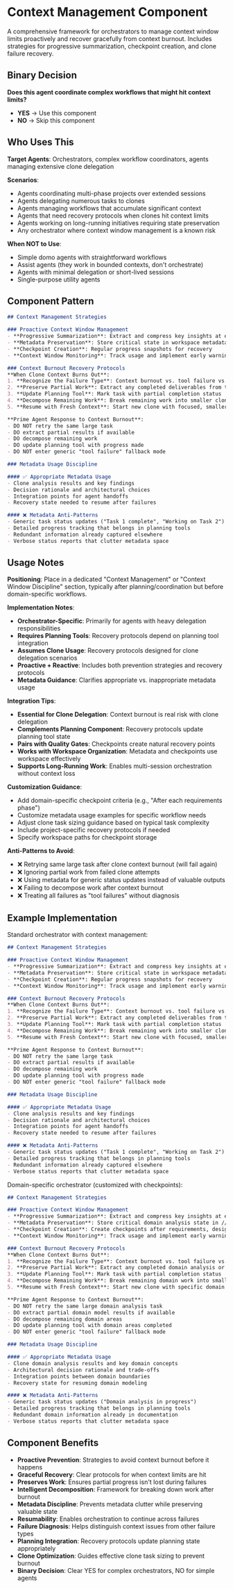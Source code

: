 # Context Management Component

A comprehensive framework for orchestrators to manage context window limits proactively and recover gracefully from context burnout. Includes strategies for progressive summarization, checkpoint creation, and clone failure recovery.

## Binary Decision

**Does this agent coordinate complex workflows that might hit context limits?**

- **YES** → Use this component
- **NO** → Skip this component

## Who Uses This

**Target Agents**: Orchestrators, complex workflow coordinators, agents managing extensive clone delegation

**Scenarios**:
- Agents coordinating multi-phase projects over extended sessions
- Agents delegating numerous tasks to clones
- Agents managing workflows that accumulate significant context
- Agents that need recovery protocols when clones hit context limits
- Agents working on long-running initiatives requiring state preservation
- Any orchestrator where context window management is a known risk

**When NOT to Use**: 
- Simple domo agents with straightforward workflows
- Assist agents (they work in bounded contexts, don't orchestrate)
- Agents with minimal delegation or short-lived sessions
- Single-purpose utility agents

## Component Pattern

```markdown
## Context Management Strategies

### Proactive Context Window Management
- **Progressive Summarization**: Extract and compress key insights at each step
- **Metadata Preservation**: Store critical state in workspace metadata
- **Checkpoint Creation**: Regular progress snapshots for recovery
- **Context Window Monitoring**: Track usage and implement early warnings

### Context Burnout Recovery Protocols
**When Clone Context Burns Out**:
1. **Recognize the Failure Type**: Context burnout vs. tool failure vs. quality issue
2. **Preserve Partial Work**: Extract any completed deliverables from the attempt
3. **Update Planning Tool**: Mark task with partial completion status
4. **Decompose Remaining Work**: Break remaining work into smaller clone tasks
5. **Resume with Fresh Context**: Start new clone with focused, smaller scope

**Prime Agent Response to Context Burnout**:
- DO NOT retry the same large task
- DO extract partial results if available  
- DO decompose remaining work
- DO update planning tool with progress made
- DO NOT enter generic "tool failure" fallback mode

### Metadata Usage Discipline

#### ✅ Appropriate Metadata Usage
- Clone analysis results and key findings
- Decision rationale and architectural choices
- Integration points for agent handoffs
- Recovery state needed to resume after failures

#### ❌ Metadata Anti-Patterns  
- Generic task status updates ("Task 1 complete", "Working on Task 2")
- Detailed progress tracking that belongs in planning tools
- Redundant information already captured elsewhere
- Verbose status reports that clutter metadata space
```

## Usage Notes

**Positioning**: Place in a dedicated "Context Management" or "Context Window Discipline" section, typically after planning/coordination but before domain-specific workflows.

**Implementation Notes**:
- **Orchestrator-Specific**: Primarily for agents with heavy delegation responsibilities
- **Requires Planning Tools**: Recovery protocols depend on planning tool integration
- **Assumes Clone Usage**: Recovery protocols designed for clone delegation scenarios
- **Proactive + Reactive**: Includes both prevention strategies and recovery protocols
- **Metadata Guidance**: Clarifies appropriate vs. inappropriate metadata usage

**Integration Tips**:
- **Essential for Clone Delegation**: Context burnout is real risk with clone delegation
- **Complements Planning Component**: Recovery protocols update planning tool state
- **Pairs with Quality Gates**: Checkpoints create natural recovery points
- **Works with Workspace Organization**: Metadata and checkpoints use workspace effectively
- **Supports Long-Running Work**: Enables multi-session orchestration without context loss

**Customization Guidance**:
- Add domain-specific checkpoint criteria (e.g., "After each requirements phase")
- Customize metadata usage examples for specific workflow needs
- Adjust clone task sizing guidance based on typical task complexity
- Include project-specific recovery protocols if needed
- Specify workspace paths for checkpoint storage

**Anti-Patterns to Avoid**:
- ❌ Retrying same large task after clone context burnout (will fail again)
- ❌ Ignoring partial work from failed clone attempts
- ❌ Using metadata for generic status updates instead of valuable outputs
- ❌ Failing to decompose work after context burnout
- ❌ Treating all failures as "tool failures" without diagnosis

## Example Implementation

Standard orchestrator with context management:

```markdown
## Context Management Strategies

### Proactive Context Window Management
- **Progressive Summarization**: Extract and compress key insights at each step
- **Metadata Preservation**: Store critical state in workspace metadata
- **Checkpoint Creation**: Regular progress snapshots for recovery
- **Context Window Monitoring**: Track usage and implement early warnings

### Context Burnout Recovery Protocols
**When Clone Context Burns Out**:
1. **Recognize the Failure Type**: Context burnout vs. tool failure vs. quality issue
2. **Preserve Partial Work**: Extract any completed deliverables from the attempt
3. **Update Planning Tool**: Mark task with partial completion status
4. **Decompose Remaining Work**: Break remaining work into smaller clone tasks
5. **Resume with Fresh Context**: Start new clone with focused, smaller scope

**Prime Agent Response to Context Burnout**:
- DO NOT retry the same large task
- DO extract partial results if available  
- DO decompose remaining work
- DO update planning tool with progress made
- DO NOT enter generic "tool failure" fallback mode

### Metadata Usage Discipline

#### ✅ Appropriate Metadata Usage
- Clone analysis results and key findings
- Decision rationale and architectural choices
- Integration points for agent handoffs
- Recovery state needed to resume after failures

#### ❌ Metadata Anti-Patterns  
- Generic task status updates ("Task 1 complete", "Working on Task 2")
- Detailed progress tracking that belongs in planning tools
- Redundant information already captured elsewhere
- Verbose status reports that clutter metadata space
```

Domain-specific orchestrator (customized with checkpoints):

```markdown
## Context Management Strategies

### Proactive Context Window Management
- **Progressive Summarization**: Extract and compress key insights at each requirements phase
- **Metadata Preservation**: Store critical domain analysis state in //myproject/meta/domain_state
- **Checkpoint Creation**: Create checkpoints after requirements, design, and implementation phases
- **Context Window Monitoring**: Track usage and implement early warnings for large domain models

### Context Burnout Recovery Protocols
**When Clone Context Burns Out**:
1. **Recognize the Failure Type**: Context burnout vs. tool failure vs. quality issue
2. **Preserve Partial Work**: Extract any completed domain analysis or code from the attempt
3. **Update Planning Tool**: Mark task with partial completion status
4. **Decompose Remaining Work**: Break remaining domain work into smaller focused clone tasks
5. **Resume with Fresh Context**: Start new clone with specific domain area focus

**Prime Agent Response to Context Burnout**:
- DO NOT retry the same large domain analysis task
- DO extract partial domain model results if available  
- DO decompose remaining domain areas
- DO update planning tool with domain areas completed
- DO NOT enter generic "tool failure" fallback mode

### Metadata Usage Discipline

#### ✅ Appropriate Metadata Usage
- Clone domain analysis results and key domain concepts
- Architectural decision rationale and trade-offs
- Integration points between domain boundaries
- Recovery state for resuming domain modeling

#### ❌ Metadata Anti-Patterns  
- Generic task status updates ("Domain analysis in progress")
- Detailed progress tracking that belongs in planning tools
- Redundant domain information already in documentation
- Verbose status reports that clutter metadata space
```

## Component Benefits

- **Proactive Prevention**: Strategies to avoid context burnout before it happens
- **Graceful Recovery**: Clear protocols for when context limits are hit
- **Preserves Work**: Ensures partial progress isn't lost during failures
- **Intelligent Decomposition**: Framework for breaking down work after burnout
- **Metadata Discipline**: Prevents metadata clutter while preserving valuable state
- **Resumability**: Enables orchestration to continue across failures
- **Failure Diagnosis**: Helps distinguish context issues from other failure types
- **Planning Integration**: Recovery protocols update planning state appropriately
- **Clone Optimization**: Guides effective clone task sizing to prevent burnout
- **Binary Decision**: Clear YES for complex orchestrators, NO for simple agents
